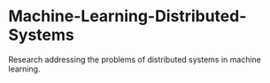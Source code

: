 # Machine-Learning-Distributed-Systems

Research addressing the problems of distributed systems in machine learning.
